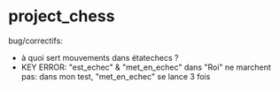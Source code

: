 # project_chess

bug/correctifs:
- à quoi sert mouvements dans étatechecs ?
- KEY ERROR: "est_echec" & "met_en_echec" dans "Roi" ne marchent pas: dans mon test, "met_en_echec" se lance 3 fois